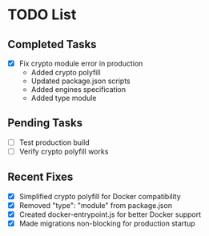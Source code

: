 # TODO List

## Completed Tasks

- [x] Fix crypto module error in production
  - Added crypto polyfill
  - Updated package.json scripts
  - Added engines specification
  - Added type module

## Pending Tasks

- [ ] Test production build
- [ ] Verify crypto polyfill works

## Recent Fixes

- [x] Simplified crypto polyfill for Docker compatibility
- [x] Removed "type": "module" from package.json
- [x] Created docker-entrypoint.js for better Docker support
- [x] Made migrations non-blocking for production startup
